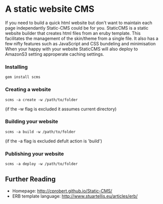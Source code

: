 A static website CMS
====================

If you need to build a quick html website but don't want to maintain each page independantly Static-CMS could be for you.
StaticCMS is a static website builder that creates html files from an eruby template.  This facilitates the management of the skin/theme from a single file.
It also has a few nifty features such as JavaScript and CSS bundeling and minimisation
When your happy with your website StaticCMS will also deploy to AmazonS3 setting approperate caching settings.

### Installing 

    gem install scms

### Creating a website 

    scms -a create -w /path/to/folder

(if the -w flag is excluded it assumes current directory)

### Building your website 

    scms -a build -w /path/to/folder
    
(if the -a flag is excluded defult action is 'build')

### Publishing your website 

    scms -a deploy -w /path/to/folder


Further Reading
---------------

 * Homepage: http://cprobert.github.io/Static-CMS/
 * ERB template language: http://www.stuartellis.eu/articles/erb/
